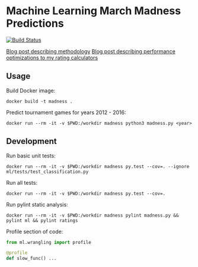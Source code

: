 # Machine Learning March Madness Predictions

[![Build Status](https://travis-ci.org/opiethehokie/march-madness-predictions.svg?branch=master)](https://travis-ci.org/opiethehokie/march-madness-predictions)

[Blog post describing methodology](http://www.programmingopiethehokie.com/2017/01/machine-learning-for-ncaa-basketball.html)
[Blog post describing performance optimizations to my rating calculators](http://www.programmingopiethehokie.com/2017/02/machine-learning-for-ncaa-basketball.html)

## Usage

Build Docker image:

`docker build -t madness .`

Predict tournament games for years 2012 - 2016:

`docker run --rm -it -v $PWD:/workdir madness python3 madness.py <year>`

## Development

Run basic unit tests:

`docker run --rm -it -v $PWD:/workdir madness py.test --cov=. --ignore ml/tests/test_classification.py`

Run all tests:

`docker run --rm -it -v $PWD:/workdir madness py.test --cov=.`

Run pylint static analysis:

`docker run --rm -it -v $PWD:/workdir madness pylint madness.py && pylint ml && pylint ratings`

Profile section of code:

```python
from ml.wrangling import profile

@profile
def slow_func() ...
```


